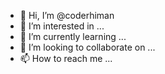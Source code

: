- 👋 Hi, I’m @coderhiman
- 👀 I’m interested in ...
- 🌱 I’m currently learning ...
- 💞️ I’m looking to collaborate on ...
- 📫 How to reach me ...

<!---
coderhiman/coderhiman is a ✨ special ✨ repository because its `README.md` (this file) appears on your GitHub profile.
You can click the Preview link to take a look at your changes.
--->
